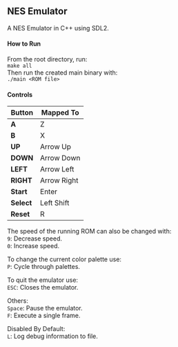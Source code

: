 ## NES Emulator
A NES Emulator in C++ using SDL2.


#### How to Run
From the root directory, run:  
`make all`  
Then run the created main binary with:  
`./main <ROM file>`

#### Controls
Button      | Mapped To
----------- | ------------
**A**       | Z
**B**       | X
**UP**      | Arrow Up
**DOWN**    | Arrow Down
**LEFT**    | Arrow Left
**RIGHT**   | Arrow Right
**Start**   | Enter
**Select**  | Left Shift
**Reset**   | R

The speed of the running ROM can also be changed with:  
`9`: Decrease speed.  
`0`: Increase speed.

To change the current color palette use:\
`P`: Cycle through palettes.

To quit the emulator use:\
`ESC`: Closes the emulator.

Others:\
`Space`: Pause the emulator.\
`F`: Execute a single frame.

Disabled By Default:\
`L`: Log debug information to file.
